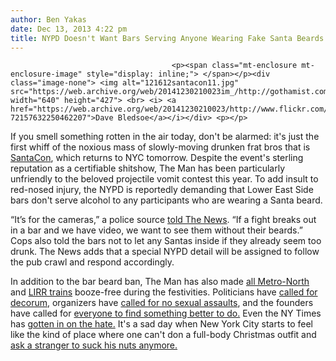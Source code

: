 ```yaml
---
author: Ben Yakas
date: Dec 13, 2013 4:22 pm
title: NYPD Doesn't Want Bars Serving Anyone Wearing Fake Santa Beards During SantaCon
---
```


	
										<p><span class="mt-enclosure mt-enclosure-image" style="display: inline;"> </span></p><div class="image-none"> <img alt="121612santacon11.jpg" src="https://web.archive.org/web/20141230210023im_/http://gothamist.com/attachments/byakas/121612santacon11.jpg" width="640" height="427"> <br> <i> <a href="https://web.archive.org/web/20141230210023/http://www.flickr.com/photos/ennuipoet/8274509677/in/set-72157632250462207">Dave Bledsoe</a></i></div> <p></p>

<p>If you smell something rotten in the air today, don&apos;t be alarmed: it&apos;s just the first whiff of the noxious mass of slowly-moving drunken frat bros that is <a href="https://web.archive.org/web/20141230210023/http://gothamist.com/tags/santacon">SantaCon</a>, which returns to NYC tomorrow. Despite the event&apos;s sterling reputation as a certifiable shitshow, The Man has been particularly unfriendly to the beloved projectile vomit contest this year. To add insult to red-nosed injury, the NYPD is reportedly demanding that Lower East Side bars don&apos;t serve alcohol to any participants who are wearing a Santa beard.</p>

<p>&#x201C;It&#x2019;s for the cameras,&#x201D; a police source <a href="https://web.archive.org/web/20141230210023/http://www.nydailynews.com/new-york/santacon-pub-crawlers-remove-beards-bars-cops-article-1.1546440">told The News</a>. &#x201C;If a fight breaks out in a bar and we have video, we want to see them without their beards.&#x201D; Cops also told the bars not to let any Santas inside if they already seem too drunk. The News adds that a special NYPD detail will be assigned to follow the pub crawl and respond accordingly.</p>

<p>In addition to the bar beard ban, The Man has also made <a href="https://web.archive.org/web/20141230210023/http://gothamist.com/2013/12/13/metro-north_also_banning_booze_for.php">all Metro-North</a> and <a href="https://web.archive.org/web/20141230210023/http://gothamist.com/2013/12/12/lirr_banning_booze_on_santacon_satu.php">LIRR trains</a> booze-free during the festivities. Politicians have <a href="https://web.archive.org/web/20141230210023/http://gothamist.com/2013/11/26/elected_officials_to_santacon_youre.php">called for decorum</a>, organizers have <a href="https://web.archive.org/web/20141230210023/http://gothamist.com/2013/12/10/santacon_reminds_participants_that.php">called for no sexual assaults</a>, and the founders have called for <a href="https://web.archive.org/web/20141230210023/http://gothamist.com/2013/12/12/heres_what_santacons_founder_thinks.php">everyone to find something better to do.</a> Even the NY Times has <a href="https://web.archive.org/web/20141230210023/http://www.nytimes.com/2013/12/13/opinion/ban-santacon.html?=_r=6&amp;">gotten in on the hate.</a> It&apos;s a sad day when New York City starts to feel like the kind of place where one can&apos;t don a full-body Christmas outfit and <a href="https://web.archive.org/web/20141230210023/http://gothamist.com/2012/12/17/you_wanna_suck_my_nuts_and_other_sa.php#photo-1">ask a stranger to suck his nuts anymore.</a></p>					
										
									
				